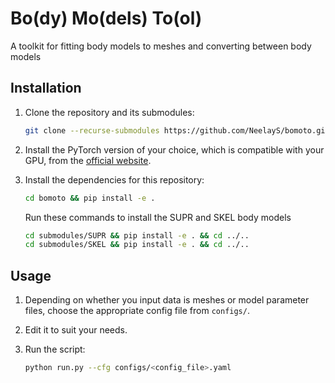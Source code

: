 # Bo(dy) Mo(dels) To(ol)

A toolkit for fitting body models to meshes and converting between body models

## Installation

1. Clone the repository and its submodules:

    ```bash
    git clone --recurse-submodules https://github.com/NeelayS/bomoto.git
    ```

2. Install the PyTorch version of your choice, which is compatible with your GPU, from
   the [official website](https://pytorch.org/).

3. Install the dependencies for this repository:

    ```bash
    cd bomoto && pip install -e .
    ```
    
    Run these commands to install the SUPR and SKEL body models
    ```bash
    cd submodules/SUPR && pip install -e . && cd ../..
    cd submodules/SKEL && pip install -e . && cd ../..
    ```

## Usage

1. Depending on whether you input data is meshes or model parameter files, choose the appropriate config file from
   `configs/`.
2. Edit it to suit your needs.
3. Run the script:

    ```bash
    python run.py --cfg configs/<config_file>.yaml
    ```
